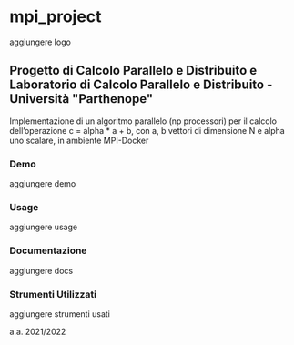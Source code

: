 # mpi_project

aggiungere logo

## Progetto di Calcolo Parallelo e Distribuito e Laboratorio di Calcolo Parallelo e Distribuito - Università "Parthenope"

Implementazione di un algoritmo parallelo (np processori) per il calcolo dell’operazione c = alpha * a + b, 
con a, b vettori di dimensione N e alpha uno scalare, in ambiente MPI-Docker 

### Demo
aggiungere demo



### Usage
aggiungere usage

### Documentazione
aggiungere docs

### Strumenti Utilizzati
aggiungere strumenti usati



a.a. 2021/2022
